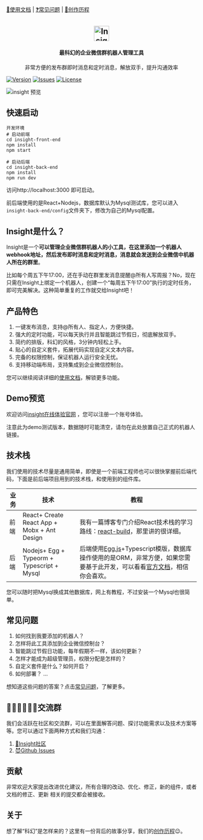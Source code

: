 [📖使用文档](https://github.com/Elliottssu/insight/wiki/%E4%BD%BF%E7%94%A8%E6%96%87%E6%A1%A3) | [❓常见问题](https://github.com/Elliottssu/insight/wiki/%E5%B8%B8%E8%A7%81%E9%97%AE%E9%A2%98) | [💙创作历程](https://www.jianshu.com/p/83ddd46b3d5d)

<h2 align="center">
    <img src="https://upload-images.jianshu.io/upload_images/3502567-134d75146e2f2a31.png" alt="Insight" height="40">
</h2>
<h4 align="center">
    最科幻的企业微信群机器人管理工具
</h4>
<p align="center">
    非常方便的发布群即时消息和定时消息，解放双手，提升沟通效率
</p>

[![Version](https://img.shields.io/github/package-json/v/Elliottssu/insight)](https://github.com/Elliottssu/insight)
[![Issues](https://img.shields.io/github/issues/Elliottssu/insight)](https://github.com/Elliottssu/insight/issues)
[![License](https://img.shields.io/github/license/Elliottssu/insight)](https://github.com/Elliottssu/insight/blob/master/LICENSE)

![insight 预览](https://upload-images.jianshu.io/upload_images/3502567-6f459fd098a0cfcc.png?imageMogr2/auto-orient/strip%7CimageView2/2/w/1240)
## 快速启动

```shell
开发环境
# 启动前端
cd insight-front-end 
npm install
npm start   

# 启动后端
cd insight-back-end
npm install
npm run dev     

```

访问http://localhost:3000 即可启动。

前后端使用的是React+Nodejs，数据库默认为Mysql测试库，您可以进入`insight-back-end/config`文件夹下，修改为自己的Mysql配置。


## Insight是什么？

Insight是一个**可以管理企业微信群机器人的小工具，在这里添加一个机器人webhook地址，然后发布即时消息和定时消息，消息就会发送到企业微信中机器人所在的群里**。

比如每个周五下午17:00，还在手动在群里发消息提醒@所有人写周报？No，现在只需在Insight上绑定一个机器人，创建一个“每周五下午17:00”执行的定时任务，即可完美解决。这种简单重复的工作就交给Insight吧！

## 产品特色

1. 一键发布消息，支持@所有人、指定人，方便快捷。
2. 强大的定时功能，可以每天执行并且智能跳过节假日，彻底解放双手。
3. 简约的排版，科幻的风格，3分钟内轻松上手。
4. 贴心的自定义套件，拓展代码实现自定义文本内容。
5. 完备的权限控制，保证机器人运行安全无忧。
6. 支持移动端布局，支持集成到企业微信控制台。

您可以继续阅读详细的[使用文档](https://github.com/Elliottssu/insight/wiki/%E4%BD%BF%E7%94%A8%E6%96%87%E6%A1%A3)，解锁更多功能。

## Demo预览

欢迎访问[insight在线体验官网](http://insight.charmculture.com) ，您可以注册一个账号体验。

注意此为demo测试版本，数据随时可能清空，请勿在此处放置自己正式的机器人链接。

## 技术栈

我们使用的技术尽量是通用简单，即使是一个前端工程师也可以很快掌握前后端代码，下面是前后端项目用到的技术栈，和使用到的组件库。

| 业务   | 技术   |  教程 |
| ------ | -------- | ------ |
| 前端 | React+ Create React App + Mobx + Ant Design | 我有一篇博客专门介绍React技术栈的学习路线：[react-build](https://github.com/Elliottssu/react-build)，那里讲的很详细。|
| 后端 | Nodejs+ Egg + Typeorm + Typescript + Mysql |  后端使用[Egg.js](https://eggjs.org/zh-cn/intro/index.html)+Typescript模版，数据库操作使用的是ORM，非常方便，如果您需要基于此开发，可以看看[官方文档](https://typeorm.io/)，相信你会喜欢。|

您可以随时把Mysql换成其他数据库，网上有教程，不过安装一个Mysql也很简单。

## 常见问题
1. 如何找到我要添加的机器人？
2. 怎样将此工具添加到企业微信控制台？
3. 智能跳过节假日功能，每年假期不一样，该如何更新？
4. 怎样才能成为超级管理员，权限分配是怎样的？
5. 自定义套件是什么？如何开启？
6. 如何部署？
...

想知道这些问题的答案？点击[常见问题](https://github.com/Elliottssu/insight/wiki/%E5%B8%B8%E8%A7%81%E9%97%AE%E9%A2%98)，了解更多。

## 👨🏻‍💻👩🏻‍💻交流群
我们会活跃在社区和交流群，可以在里面解答问题、探讨功能需求以及技术方案等等。您可以通过下面两种方式和我们沟通：
1. [🍔Insight社区](https://support.qq.com/products/113180)
2. [ 😈Github Issues](https://github.com/Elliottssu/insight/issues)

## 贡献
非常欢迎大家提出改进优化建议，所有合理的改动、优化、修正，新的组件，或者文档的修正、更新 相关的提交都会被接收。

## 关于
想了解“科幻”是怎样来的？这里有一份背后的故事分享，我们的[创作历程](https://www.jianshu.com/p/83ddd46b3d5d)😉。